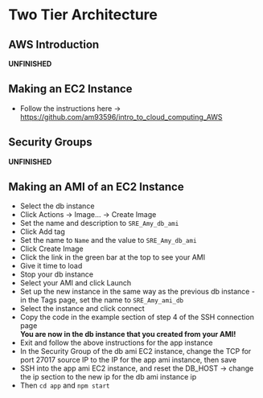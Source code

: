 # Two Tier Architecture
## AWS Introduction
**UNFINISHED**

## Making an EC2 Instance
- Follow the instructions here -> https://github.com/am93596/intro_to_cloud_computing_AWS

## Security Groups
**UNFINISHED**

## Making an AMI of an EC2 Instance
- Select the db instance
- Click Actions -> Image... -> Create Image
- Set the name and description to `SRE_Amy_db_ami`
- Click Add tag
- Set the name to `Name` and the value to `SRE_Amy_db_ami`
- Click Create Image
- Click the link in the green bar at the top to see your AMI
- Give it time to load
- Stop your db instance
- Select your AMI and click Launch
- Set up the new instance in the same way as the previous db instance - in the Tags page, set the name to `SRE_Amy_ami_db`
- Select the instance and click connect
- Copy the code in the example section of step 4 of the SSH connection page  
**You are now in the db instance that you created from your AMI!**  
- Exit and follow the above instructions for the app instance
- In the Security Group of the db ami EC2 instance, change the TCP for port 27017 source IP to the IP for the app ami instance, then save
- SSH into the app ami EC2 instance, and reset the DB_HOST -> change the ip section to the new ip for the db ami instance ip
- Then `cd app` and `npm start`
